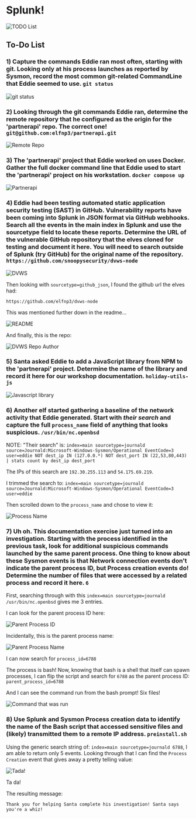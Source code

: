 # Splunk!

![TODO List](img/obj9/img1.png)

## To-Do List

### 1) Capture the commands Eddie ran most often, starting with git. Looking only at his process launches as reported by Sysmon, record the most common git-related CommandLine that Eddie seemed to use. `git status`

![git status](img/obj9/img2.png)

### 2) Looking through the git commands Eddie ran, determine the remote repository that he configured as the origin for the 'partnerapi' repo. The correct one! `git@github.com:elfnp3/partnerapi.git`

![Remote Repo](img/obj9/img3.png)

### 3) The 'partnerapi' project that Eddie worked on uses Docker. Gather the full docker command line that Eddie used to start the 'partnerapi' project on his workstation. `docker compose up`

![Partnerapi](img/obj9/img4.png)

### 4) Eddie had been testing automated static application security testing (SAST) in GitHub. Vulnerability reports have been coming into Splunk in JSON format via GitHub webhooks. Search all the events in the main index in Splunk and use the sourcetype field to locate these reports. Determine the URL of the vulnerable GitHub repository that the elves cloned for testing and document it here. You will need to search outside of Splunk (try GitHub) for the original name of the repository. `https://github.com/snoopysecurity/dvws-node`

![DVWS](img/obj9/img5.png)

Then looking with `sourcetype=github_json`, I found the github url the elves had:

`https://github.com/elfnp3/dvws-node`

This was mentioned further down in the readme...

![README](img/obj9/img6.png)

And finally, this is the repo:

![DVWS Repo Author](img/obj9/img7.png)

### 5) Santa asked Eddie to add a JavaScript library from NPM to the 'partnerapi' project. Determine the name of the library and record it here for our workshop documentation. `holiday-utils-js`

![Javascript library](img/obj9/img8.png)

### 6) Another elf started gathering a baseline of the network activity that Eddie generated. Start with _their search_ and capture the full `process_name` field of anything that looks suspicious. `/usr/bin/nc.openbsd`

NOTE: "Their search" is: `index=main sourcetype=journald source=Journald:Microsoft-Windows-Sysmon/Operational EventCode=3 user=eddie NOT dest_ip IN (127.0.0.*) NOT dest_port IN (22,53,80,443) 
| stats count by dest_ip dest_port`

The IPs of this search are `192.30.255.113` and `54.175.69.219`.

I trimmed the search to: `index=main sourcetype=journald source=Journald:Microsoft-Windows-Sysmon/Operational EventCode=3 user=eddie`

Then scrolled down to the `process_name` and chose to view it:

![Process Name](img/obj9/img9.png)

### 7) Uh oh. This documentation exercise just turned into an investigation. Starting with the process identified in the previous task, look for additional suspicious commands launched by the same parent process. One thing to know about these Sysmon events is that Network connection events don't indicate the parent process ID, but Process creation events do! Determine the number of files that were accessed by a related process and record it here. `6`

First, searching through with this `index=main sourcetype=journald /usr/bin/nc.openbsd` gives me 3 entries.

I can look for the parent process ID here:

![Parent Process ID](img/obj9/img10.png)

Incidentally, this is the parent process name:

![Parent Process Name](img/obj9/img11.png)

I can now search for `process_id=6788`

The process is bash! Now, knowing that bash is a shell that itself can spawn processes, I can flip the script and search for `6788` as the parent process ID: `parent_process_id=6788`

And I can see the command run from the bash prompt! Six files!

![Command that was run](img/obj9/img12.png)

### 8) Use Splunk and Sysmon Process creation data to identify the name of the Bash script that accessed sensitive files and (likely) transmitted them to a remote IP address. `preinstall.sh`

Using the generic search string of: `index=main sourcetype=journald 6788`, I am able to return only 5 events. Looking through that I can find the `Process Creation` event that gives away a pretty telling value:

![Tada!](img/obj9/img13.png)

Ta da!

The resulting message:

`Thank you for helping Santa complete his investigation! Santa says you're a whiz!`